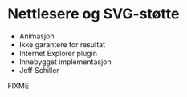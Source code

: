 # Nettlesere og SVG-støtte #

* Animasjon
* Ikke garantere for resultat
* Internet Explorer plugin
* Innebygget implementasjon
* Jeff Schiller

FIXME